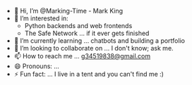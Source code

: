 - 👋 Hi, I’m @Marking-Time - Mark King
- 👀 I’m interested in:
  - Python backends and web frontends
  - The Safe Network ... if it ever gets finished
- 🌱 I’m currently learning ... chatbots and building a portfolio
- 💞️ I’m looking to collaborate on ... I don't know; ask me.
- 📫 How to reach me ... g34519838@gmail.com
- 😄 Pronouns: ...
- ⚡ Fun fact: ... I live in a tent and you can't find me :)

<!---
Marking-Time/Marking-Time is a ✨ special ✨ repository because its `README.md` (this file) appears on your GitHub profile.
You can click the Preview link to take a look at your changes.
--->
